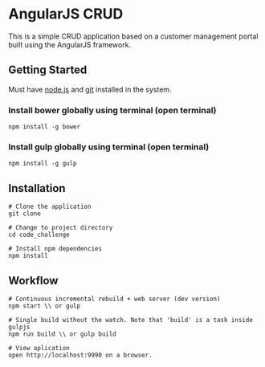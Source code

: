 AngularJS CRUD
=============

This is a simple CRUD application based on a customer management portal built using the AngularJS framework.

## Getting Started

Must have [node.js](http://nodejs.org) and [git](https://git-scm.com/downloads) installed in the system.

### Install bower globally using terminal (open terminal)
```
npm install -g bower
```

### Install gulp globally using terminal (open terminal)
```
npm install -g gulp
```

## Installation
```
# Clone the application
git clone 

# Change to project directory
cd code_challenge

# Install npm dependencies
npm install
```
## Workflow
```
# Continuous incremental rebuild + web server (dev version)
npm start \\ or gulp

# Single build without the watch. Note that 'build' is a task inside gulpjs
npm run build \\ or gulp build

# View aplication
open http://localhost:9990 on a browser. 
```